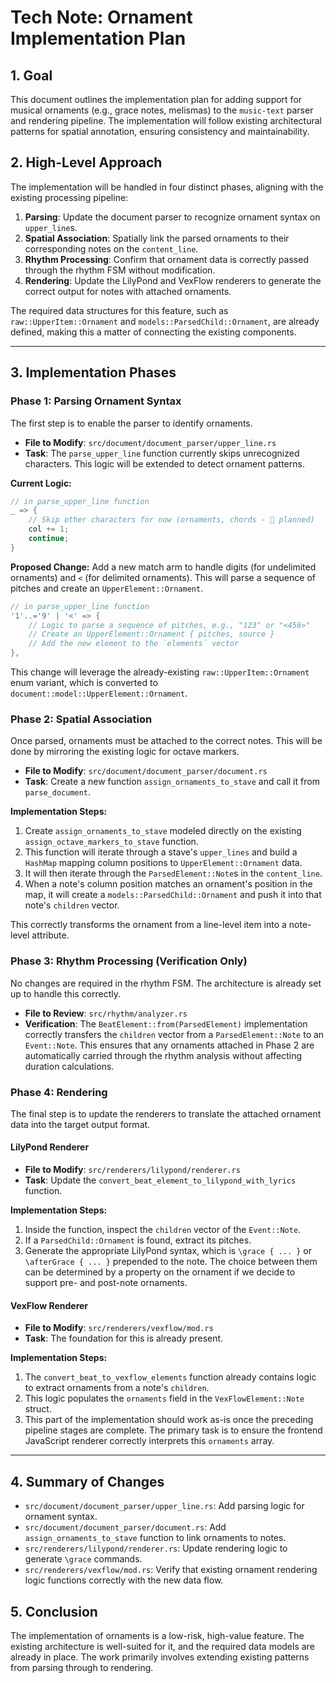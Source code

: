 # Tech Note: Ornament Implementation Plan

## 1. Goal

This document outlines the implementation plan for adding support for musical ornaments (e.g., grace notes, melismas) to the `music-text` parser and rendering pipeline. The implementation will follow existing architectural patterns for spatial annotation, ensuring consistency and maintainability.

## 2. High-Level Approach

The implementation will be handled in four distinct phases, aligning with the existing processing pipeline:

1.  **Parsing**: Update the document parser to recognize ornament syntax on `upper_line`s.
2.  **Spatial Association**: Spatially link the parsed ornaments to their corresponding notes on the `content_line`.
3.  **Rhythm Processing**: Confirm that ornament data is correctly passed through the rhythm FSM without modification.
4.  **Rendering**: Update the LilyPond and VexFlow renderers to generate the correct output for notes with attached ornaments.

The required data structures for this feature, such as `raw::UpperItem::Ornament` and `models::ParsedChild::Ornament`, are already defined, making this a matter of connecting the existing components.

---

## 3. Implementation Phases

### Phase 1: Parsing Ornament Syntax

The first step is to enable the parser to identify ornaments.

-   **File to Modify**: `src/document/document_parser/upper_line.rs`
-   **Task**: The `parse_upper_line` function currently skips unrecognized characters. This logic will be extended to detect ornament patterns.

**Current Logic:**
```rust
// in parse_upper_line function
_ => {
    // Skip other characters for now (ornaments, chords - 🚧 planned)
    col += 1;
    continue;
}
```

**Proposed Change:**
Add a new match arm to handle digits (for undelimited ornaments) and `<` (for delimited ornaments). This will parse a sequence of pitches and create an `UpperElement::Ornament`.

```rust
// in parse_upper_line function
'1'..='9' | '<' => {
    // Logic to parse a sequence of pitches, e.g., "123" or "<456>"
    // Create an UpperElement::Ornament { pitches, source }
    // Add the new element to the `elements` vector
},
```

This change will leverage the already-existing `raw::UpperItem::Ornament` enum variant, which is converted to `document::model::UpperElement::Ornament`.

### Phase 2: Spatial Association

Once parsed, ornaments must be attached to the correct notes. This will be done by mirroring the existing logic for octave markers.

-   **File to Modify**: `src/document/document_parser/document.rs`
-   **Task**: Create a new function `assign_ornaments_to_stave` and call it from `parse_document`.

**Implementation Steps:**

1.  Create `assign_ornaments_to_stave` modeled directly on the existing `assign_octave_markers_to_stave` function.
2.  This function will iterate through a stave's `upper_lines` and build a `HashMap` mapping column positions to `UpperElement::Ornament` data.
3.  It will then iterate through the `ParsedElement::Note`s in the `content_line`.
4.  When a note's column position matches an ornament's position in the map, it will create a `models::ParsedChild::Ornament` and push it into that note's `children` vector.

This correctly transforms the ornament from a line-level item into a note-level attribute.

### Phase 3: Rhythm Processing (Verification Only)

No changes are required in the rhythm FSM. The architecture is already set up to handle this correctly.

-   **File to Review**: `src/rhythm/analyzer.rs`
-   **Verification**: The `BeatElement::from(ParsedElement)` implementation correctly transfers the `children` vector from a `ParsedElement::Note` to an `Event::Note`. This ensures that any ornaments attached in Phase 2 are automatically carried through the rhythm analysis without affecting duration calculations.

### Phase 4: Rendering

The final step is to update the renderers to translate the attached ornament data into the target output format.

#### LilyPond Renderer

-   **File to Modify**: `src/renderers/lilypond/renderer.rs`
-   **Task**: Update the `convert_beat_element_to_lilypond_with_lyrics` function.

**Implementation Steps:**

1.  Inside the function, inspect the `children` vector of the `Event::Note`.
2.  If a `ParsedChild::Ornament` is found, extract its pitches.
3.  Generate the appropriate LilyPond syntax, which is `\grace { ... }` or `\afterGrace { ... }` prepended to the note. The choice between them can be determined by a property on the ornament if we decide to support pre- and post-note ornaments.

#### VexFlow Renderer

-   **File to Modify**: `src/renderers/vexflow/mod.rs`
-   **Task**: The foundation for this is already present.

**Implementation Steps:**

1.  The `convert_beat_to_vexflow_elements` function already contains logic to extract ornaments from a note's `children`.
2.  This logic populates the `ornaments` field in the `VexFlowElement::Note` struct.
3.  This part of the implementation should work as-is once the preceding pipeline stages are complete. The primary task is to ensure the frontend JavaScript renderer correctly interprets this `ornaments` array.

---

## 4. Summary of Changes

-   `src/document/document_parser/upper_line.rs`: Add parsing logic for ornament syntax.
-   `src/document/document_parser/document.rs`: Add `assign_ornaments_to_stave` function to link ornaments to notes.
-   `src/renderers/lilypond/renderer.rs`: Update rendering logic to generate `\grace` commands.
-   `src/renderers/vexflow/mod.rs`: Verify that existing ornament rendering logic functions correctly with the new data flow.

## 5. Conclusion

The implementation of ornaments is a low-risk, high-value feature. The existing architecture is well-suited for it, and the required data models are already in place. The work primarily involves extending existing patterns from parsing through to rendering.
